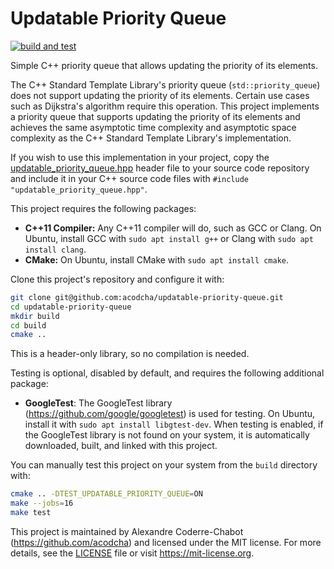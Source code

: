 # Updatable Priority Queue

[![build and test](https://github.com/acodcha/updatable-priority-queue/actions/workflows/build_and_test.yml/badge.svg?branch=main)](https://github.com/acodcha/updatable-priority-queue/actions/workflows/build_and_test.yml)

Simple C++ priority queue that allows updating the priority of its elements.

The C++ Standard Template Library's priority queue (`std::priority_queue`) does not support updating the priority of its elements. Certain use cases such as Dijkstra's algorithm require this operation. This project implements a priority queue that supports updating the priority of its elements and achieves the same asymptotic time complexity and asymptotic space complexity as the C++ Standard Template Library's implementation.

If you wish to use this implementation in your project, copy the [updatable_priority_queue.hpp](include/updatable_priority_queue.hpp) header file to your source code repository and include it in your C++ source code files with `#include "updatable_priority_queue.hpp"`.

This project requires the following packages:

- **C++11 Compiler:** Any C++11 compiler will do, such as GCC or Clang. On Ubuntu, install GCC with `sudo apt install g++` or Clang with `sudo apt install clang`.
- **CMake:** On Ubuntu, install CMake with `sudo apt install cmake`.

Clone this project's repository and configure it with:

```bash
git clone git@github.com:acodcha/updatable-priority-queue.git
cd updatable-priority-queue
mkdir build
cd build
cmake ..
```

This is a header-only library, so no compilation is needed.

Testing is optional, disabled by default, and requires the following additional package:

- **GoogleTest**: The GoogleTest library (<https://github.com/google/googletest>) is used for testing. On Ubuntu, install it with `sudo apt install libgtest-dev`. When testing is enabled, if the GoogleTest library is not found on your system, it is automatically downloaded, built, and linked with this project.

You can manually test this project on your system from the `build` directory with:

```bash
cmake .. -DTEST_UPDATABLE_PRIORITY_QUEUE=ON
make --jobs=16
make test
```

This project is maintained by Alexandre Coderre-Chabot (<https://github.com/acodcha>) and licensed under the MIT license. For more details, see the [LICENSE](LICENSE) file or visit <https://mit-license.org>.
